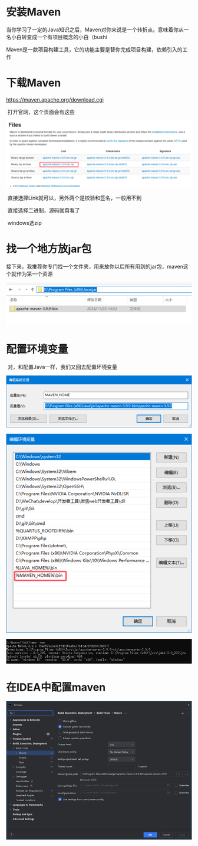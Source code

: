 # 安装Maven

​	当你学习了一定的Java知识之后，Maven对你来说是一个转折点。意味着你从一名小白转变成一个有项目概念的小白（bushi

​	Maven是一款项目构建工具，它的功能主要是替你完成项目构建，依赖引入的工作

# 下载Maven

https://maven.apache.org/download.cgi

​	打开官网，这个页面会有这些

![image-20241123145054864](assets/image-20241123145054864.png)

​	直接选择Link就可以，另外两个是校验和签名，一般用不到

​	直接选择二进制，源码就甭看了

​	windows选zip



# 找一个地方放jar包

​	接下来，我推荐你专门找一个文件夹，用来放你以后所有用到的jar包，maven这个就作为第一个资源

![image-20241123145421929](assets/image-20241123145421929.png)



# 配置环境变量

​	对，和配置Java一样，我们又回去配置环境变量

![image-20241123145720688](assets/image-20241123145720688.png)

![image-20241123145734665](assets/image-20241123145734665.png)

![image-20241123145702422](assets/image-20241123145702422.png)

# 在IDEA中配置maven

![image-20241123145851654](assets/image-20241123145851654.png)